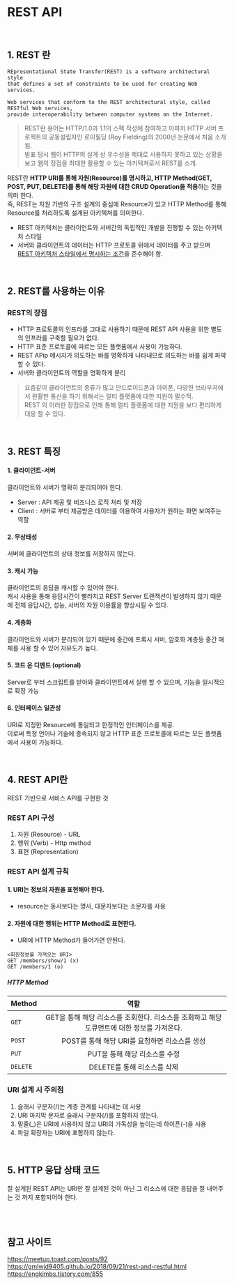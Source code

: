 # REST API 

<br>

## 1. REST 란  

```
REpresentational State Transfer(REST) is a software architectural style 
that defines a set of constraints to be used for creating Web services.

Web services that conform to the REST architectural style, called RESTful Web services,
provide interoperability between computer systems on the Internet.
```
>REST란 용어는 HTTP/1.0과 1.1의 스펙 작성에 참여하고 아파치 HTTP 서버 프로젝트의 공동설립자인 로이필딩 (Roy Fielding)의 2000년 논문에서 처음 소개됨. <br>
발표 당시 웹이 HTTP의 설계 상 우수성을 제대로 사용하지 못하고 있는 상황을 보고 웹의 장점을 최대한 활용할 수 있는 아키텍쳐로서 REST를 소개. 

REST란 <b>HTTP URI를 통해 자원(Resource)를 명시하고, HTTP Method(GET, POST, PUT, DELETE)를 통해 해당 자원에 대한 CRUD Operation을 적용</b>하는 것을 의미 한다. <br>
즉, REST는 자원 기반의 구조 설계의 중심에 Resource가 있고 HTTP Method를 통해 Resource를 처리하도록 설계된 아키텍쳐를 의미한다.

- REST 아키텍처는 클라이언트와 서버간의 독립적인 개발을 진행할 수 있는 아키텍처 스타일
- 서버와 클라이언트의 데이터는 HTTP 프로토콜 위에서 데이터를 주고 받으며 <u>REST 아키텍처 스타일에서 명시하는 조건</u>을 준수해야 함.

<br>

## 2. REST를 사용하는 이유 

### REST의 장점 
- HTTP 프로토콜의 인프라를 그대로 사용하기 때문에 REST API 사용을 위한 별도의 인프라를 구축할 필요가 없다. 
- HTTP 표준 프로토콜에 따르는 모든 플랫폼에서 사용이 가능하다. 
- REST APip 메시지가 의도하는 바를 명확하게 나타내므로 의도하는 바를 쉽게 파악할 수 있다.
- 서버와 클라이언트의 역할을 명확하게 분리

> 요즘같이 클라이언트의 종류가 많고 안드로이드폰과 아이폰, 다양한 브라우저에서 원활한 통신을 하기 위해서는 멀티 플랫폼에 대한 지원이 필수적. <br>
> REST 의 이러한 장점으로 인해 통해 멀티 플랫폼에 대한 지원을 보다 편리하게 대응 할 수 있다.

<br>

## 3. REST 특징 
#### 1. 클라이언트-서버
클라이언트와 서버가 명확히 분리되어야 한다. 
- Server : API 제공 및 비즈니스 로직 처리 및 저장 
- Client : 서버로 부터 제공받은 데이터를 이용하여 사용자가 원하는 화면 보여주는 역할

#### 2. 무상태성
서버에 클라이언트의 상태 정보를 저장하지 않는다. <br>

#### 3. 캐시 가능 
클라이언트의 응답을 캐시할 수 있어야 한다. <br>
캐시 사용을 통해 응답시간이 빨라지고 REST Server 트랜잭션이 발생하지 않기 때문에 전체 응답시간, 성능, 서버의 자원 이용률을 향상시킬 수 있다. 

#### 4. 계층화 
클라이언트와 서버가 분리되어 있기 때문에 중간에 프록시 서버, 암호화 계층등 중간 매체를 사용 할 수 있어 자유도가 높다. 

#### 5. 코드 온 디멘드 (optional) 
Server로 부터 스크립트를 받아와 클라이언트에서 실행 할 수 있으며, 기능을 일시적으로 확장 가능 

#### 6. 인터페이스 일관성 
URI로 지정한 Resource에 통일되고 한정적인 인터페이스를 제공. <br>
이로써 특정 언어나 기술에 종속되지 않고 HTTP 표준 프로토콜에 따르는 모든 플랫폼에서 사용이 가능하다.  

<br>

## 4. REST API란 

REST 기반으로 서비스 API를 구현한 것 

### REST API 구성 
1. 자원 (Resource) - URL 
2. 행위 (Verb) - Http method 
3. 표현 (Representation)

### REST API 설계 규칙 
#### 1. URI는 정보의 자원을 표현해야 한다. 
- resource는 동사보다는 명사, 대문자보다는 소문자를 사용
#### 2. 자원에 대한 행위는 HTTP Method로 표현한다. 
- URI에 HTTP Method가 들어가면 안된다. 
```
<회원정보를 가져오는 URI>
GET /members/show/1 (x)
GET /members/1 (o)
```
##### HTTP Method 
Method | 역할 |
|---|:---:|
`GET`| GET을 통해 해당 리소스를 조회한다. 리소스를 조회하고 해당 도큐먼트에 대한 정보를 가져온다.
`POST`| POST를 통해 해당 URI를 요청하면 리소스를 생성 
`PUT` | PUT을 통해 해당 리소스를 수정 
`DELETE` | DELETE를 통해 리소스를 삭제 

### URI 설계 시 주의점 
1. 슬래시 구분자(/)는 계층 관계를 나타내는 데 사용 
2. URI 마지막 문자로 슬래시 구분자(/)를 포함하지 않는다.
3. 밑줄(_)은 URI에 사용하지 않고 URI의 가독성을 높이는데 하이픈(-)을 사용 
4. 파일 확장자는 URI에 포함하지 않는다. 

<br>

## 5. HTTP 응답 상태 코드 
잘 설계된 REST API는 URI만 잘 설계된 것이 아닌 그 리소스에 대한 응답을 잘 내어주는 것 까지 포함되어야 한다. 

<br>
<br>

## 참고 사이트 
https://meetup.toast.com/posts/92 <br>
https://gmlwjd9405.github.io/2018/09/21/rest-and-restful.html <br>
https://engkimbs.tistory.com/855